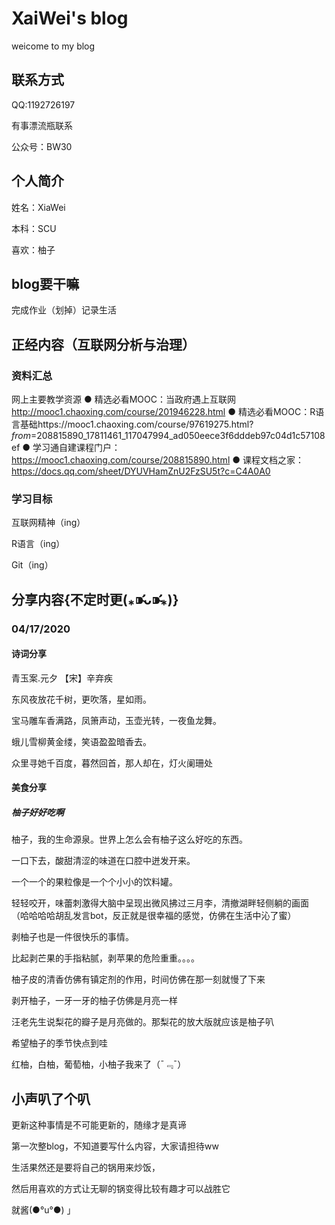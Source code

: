 # XaiWei's  blog
weicome to my blog

## 联系方式
QQ:1192726197

有事漂流瓶联系

公众号：BW30

## 个人简介
姓名：XiaWei

本科：SCU

喜欢：柚子

## blog要干嘛
完成作业（划掉）记录生活

## 正经内容（互联网分析与治理）
### 资料汇总
网上主要教学资源
● 精选必看MOOC：当政府遇上互联网
http://mooc1.chaoxing.com/course/201946228.html
● 精选必看MOOC：R语言基础https://mooc1.chaoxing.com/course/97619275.html?_from_=208815890_17811461_117047994_ad050eece3f6dddeb97c04d1c57108ef
● 学习通自建课程门户：  https://mooc1.chaoxing.com/course/208815890.html
● 课程文档之家：https://docs.qq.com/sheet/DYUVHamZnU2FzSU5t?c=C4A0A0
### 学习目标
互联网精神（ing）

R语言（ing）

Git（ing）

## 分享内容{不定时更(⁎⁍̴̛ᴗ⁍̴̛⁎)}
### 04/17/2020
#### 诗词分享
青玉案.元夕 【宋】辛弃疾

东风夜放花千树，更吹落，星如雨。

宝马雕车香满路，凤箫声动，玉壶光转，一夜鱼龙舞。

蛾儿雪柳黄金缕，笑语盈盈暗香去。

众里寻她千百度，暮然回首，那人却在，灯火阑珊处

#### 美食分享
##### 柚子好好吃啊
柚子，我的生命源泉。世界上怎么会有柚子这么好吃的东西。

一口下去，酸甜清涩的味道在口腔中迸发开来。

一个一个的果粒像是一个个小小的饮料罐。

轻轻咬开，味蕾刺激得大脑中呈现出微风拂过三月李，清撤湖畔轻侧躺的画面 
（哈哈哈哈胡乱发言bot，反正就是很幸福的感觉，仿佛在生活中沁了蜜）

剥柚子也是一件很快乐的事情。

比起剥芒果的手指粘腻，剥苹果的危险重重。。。。

柚子皮的清香仿佛有镇定剂的作用，时间仿佛在那一刻就慢了下来

剥开柚子，一牙一牙的柚子仿佛是月亮一样

汪老先生说梨花的瓣子是月亮做的。那梨花的放大版就应该是柚子叭

希望柚子的季节快点到哇

红柚，白柚，葡萄柚，小柚子我来了（¯﹃¯）

## 小声叭了个叭
更新这种事情是不可能更新的，随缘才是真谛

第一次整blog，不知道要写什么内容，大家请担待ww

生活果然还是要将自己的锅用来炒饭，

然后用喜欢的方式让无聊的锅变得比较有趣才可以战胜它

就酱(●°u°●) 」 
